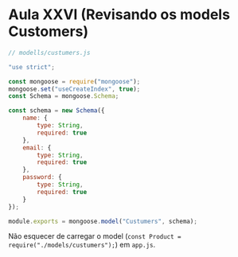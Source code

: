 # Aula XXVI (Revisando os models Customers)

```js
// modells/custumers.js

"use strict";

const mongoose = require("mongoose");
mongoose.set("useCreateIndex", true);
const Schema = mongoose.Schema;

const schema = new Schema({
	name: {
		type: String,
		required: true
	},
	email: {
		type: String,
		required: true
	},
	password: {
		type: String,
		required: true
	}
});

module.exports = mongoose.model("Custumers", schema);
```

Não esquecer de carregar o model (`const Product = require("./models/custumers");`) em `app.js`.

